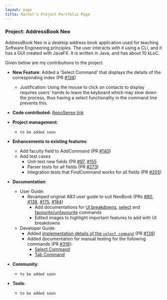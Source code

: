 ```yaml
---
layout: page
title: Rachel's Project Portfolio Page
---
```


### Project: AddressBook Neo

AddressBook Neo is a desktop address book application used for teaching Software Engineering principles. The user interacts with it using a CLI, and it has a GUI created with JavaFX. It is written in Java, and has about 10 kLoC.

Given below are my contributions to the project.

* **New Feature**: Added a 'Select Command' that displays the details of the corresponding index (PR [#138](https://github.com/AY2223S2-CS2103T-F12-3/tp/pull/138))
  * Justification: Using the mouse to click on contacts to display requires users' hands to leave the keyboard which may slow down the process, thus having a select functionality
    in the command line prevents this.

* **Code contributed**: [RepoSense link](https://nus-cs2103-ay2223s2.github.io/tp-dashboard/?search=rachtan27&breakdown=true)

* **Project management**:
  * `to be added soon`

* **Enhancements to existing features**:
  * Add faculty field to AddCommand (PR [#140](https://github.com/AY2223S2-CS2103T-F12-3/tp/pull/140))
  * Add test cases
    * Unit-test new fields (PR [#97](https://github.com/AY2223S2-CS2103T-F12-3/tp/pull/97), [#155](https://github.com/AY2223S2-CS2103T-F12-3/tp/pull/155)
    * Parser tests for all fields (PR [#273](https://github.com/AY2223S2-CS2103T-F12-3/tp/pull/273))
    * Integration tests that FindCommand works for all fields (PR [#205](https://github.com/AY2223S2-CS2103T-F12-3/tp/pull/305))

* **Documentation**:
  * User Guide:
    * Revamped original AB3 user guide to suit NeoBook (PRs
    [#80](https://github.com/AY2223S2-CS2103T-F12-3/tp/pull/80),
    [#138](https://github.com/AY2223S2-CS2103T-F12-3/tp/pull/138),
    [#175](https://github.com/AY2223S2-CS2103T-F12-3/tp/pull/175),
    [#184](https://github.com/AY2223S2-CS2103T-F12-3/tp/pull/184/files))
      * Add documentations for [UI breakdowns](https://ay2223s2-cs2103t-f12-3.github.io/tp/UserGuide.html#user-interface),
      [select](https://ay2223s2-cs2103t-f12-3.github.io/tp/UserGuide.html#select-contact-to-expand-details-select) and
      [favourite/unfavourite](https://ay2223s2-cs2103t-f12-3.github.io/tp/UserGuide.html#favourite-a-contact-fav) commands
      * Edited images to highlight important features to add with UI breakdowns
  * Developer Guide:
    * Added [implementation details of the `select command`](https://ay2223s2-cs2103t-f12-3.github.io/tp/DeveloperGuide.html#command-for-selecting) (PR [#138](https://github.com/AY2223S2-CS2103T-F12-3/tp/pull/138))
    * Added documentation for manual testing for the following commands (PR [#318](https://github.com/AY2223S2-CS2103T-F12-3/tp/pull/318)):
      * [Select Command](https://ay2223s2-cs2103t-f12-3.github.io/tp/DeveloperGuide.html#selecting-a-contact)
      * [Tab Command](https://ay2223s2-cs2103t-f12-3.github.io/tp/DeveloperGuide.html#moving-to-another-tab-in-neobook)
* **Community**:
  * `to be added soon`

* **Tools**:
  * `to be added soon`
